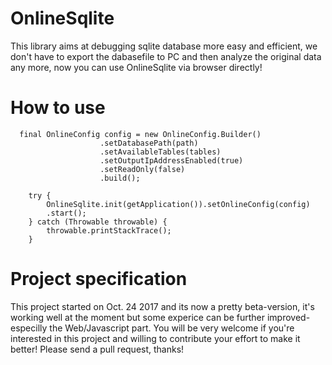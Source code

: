 # OnlineSqlite
This library aims at debugging sqlite database more easy and efficient, we don't have to export the dabasefile to PC and then analyze the original data any more, now you can use OnlineSqlite via browser directly!

# How to use
```
  final OnlineConfig config = new OnlineConfig.Builder()
                    .setDatabasePath(path)
                    .setAvailableTables(tables)
                    .setOutputIpAddressEnabled(true)
                    .setReadOnly(false)
                    .build();

    try {
        OnlineSqlite.init(getApplication()).setOnlineConfig(config)
        .start();
    } catch (Throwable throwable) {
        throwable.printStackTrace();
    }
```

# Project specification
This project started on Oct. 24 2017 and its now a pretty beta-version, it's working well at the moment but some experice can be further improved- especilly the Web/Javascript part. You will be very welcome if you're interested in this project and willing to contribute your effort to make it better! Please send a pull request, thanks!

